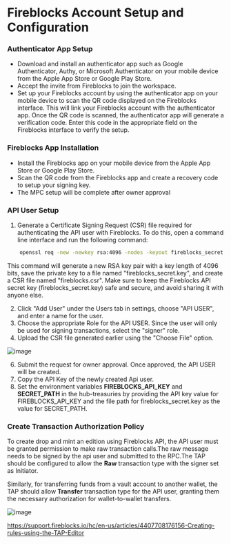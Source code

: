 #       Fireblocks Account Setup and Configuration
###     Authenticator App Setup

- Download and install an authenticator app such as Google Authenticator, Authy, or Microsoft Authenticator on your mobile device from the Apple App Store or Google Play Store.
- Accept the invite from Fireblocks to join the workspace.
- Set up your Fireblocks account by using the authenticator app on your mobile device to scan the QR code displayed on the Fireblocks interface. This will link your Fireblocks account with the authenticator app. Once the QR code is scanned, the authenticator app will generate a verification code. Enter this code in the appropriate field on the Fireblocks interface to verify the setup.

###     Fireblocks App Installation

 - Install the Fireblocks app on your mobile device from the Apple App Store or Google Play Store.
 - Scan the QR code from the Fireblocks app and create a recovery code to setup your signing key. 
 - The MPC setup will be complete after owner approval

###     API User Setup

1. Generate a Certificate Signing Request (CSR) file required for authenticating the API user with Fireblocks. To do this, open a command line interface and run the following command:

```sh
    openssl req -new -newkey rsa:4096 -nodes -keyout fireblocks_secret.key -out fireblocks.csr
```
This command will generate a new RSA key pair with a key length of 4096 bits, save the private key to a file named "fireblocks_secret.key", and create a CSR file named "fireblocks.csr". Make sure to keep the Fireblocks API secret key (fireblocks_secret.key) safe and secure, and avoid sharing it with anyone else.

2. Click "Add User" under the Users tab in settings, choose "API USER", and enter a name for the user.
3. Choose the appropriate Role for the API USER. Since the user will only be used for signing transactions, select the "signer" role.
4. Upload the CSR file generated earlier using the "Choose File" option.

![image](https://user-images.githubusercontent.com/45506001/230668903-ba7ecb9d-3f85-48d3-a109-f316fa8f579e.png)

6. Submit the request for owner approval. Once approved, the API USER will be created.
7. Copy the API Key of the newly created Api user.
8. Set the environment variables **FIREBLOCKS_API_KEY** and **SECRET_PATH** in the hub-treasuries by providing the API key value for FIREBLOCKS_API_KEY and the file path for fireblocks_secret.key as the value for SECRET_PATH.


### Create Transaction Authorization Policy

To create drop and mint an edition using Fireblocks API, the API user must be granted  permission to make raw transaction calls.The raw message needs to be signed by the api user and submitted to the RPC.The TAP should be configured to allow the **Raw** transaction type with the signer set as Initiator.

Similarly, for transferring funds from a vault account to another wallet, the TAP should allow **Transfer** transaction type for the API user, granting them the necessary authorization for wallet-to-wallet transfers.

![image](https://user-images.githubusercontent.com/45506001/230668764-04e02bf1-82d7-4bb2-8a86-91f1bb787fe8.png)

https://support.fireblocks.io/hc/en-us/articles/4407708176156-Creating-rules-using-the-TAP-Editor